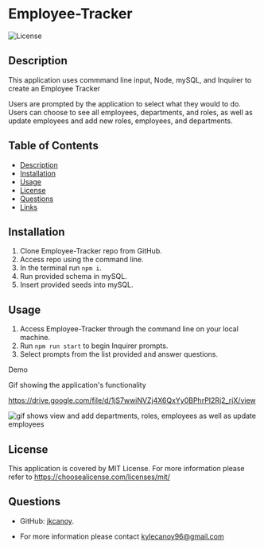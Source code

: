 # Employee-Tracker

![License](https://img.shields.io/badge/License-MIT-yellow.svg)

## Description

This application uses commmand line input, Node, mySQL, and Inquirer to create an Employee Tracker

Users are prompted by the application to select what they would to do. Users can choose to see all employees, departments, and roles, as well as update employees and add new roles, employees, and departments.

## Table of Contents

- [Description](#description)
- [Installation](#installation)
- [Usage](#usage)
- [License](#license)
- [Questions](#questions)
- [Links](#links)

## Installation

1. Clone Employee-Tracker repo from GitHub.
2. Access repo using the command line.
3. In the terminal run `npm i`.
4. Run provided schema in mySQL.
5. Insert provided seeds into mySQL.

## Usage

1. Access Employee-Tracker through the command line on your local machine.
2. Run `npm run start` to begin Inquirer prompts.
3. Select prompts from the list provided and answer questions.

Demo

Gif showing the application's functionality

https://drive.google.com/file/d/1jS7wwiNVZj4X6QxYy0BPhrPI2Rj2_rjX/view

![gif shows view and add departments, roles, employees as well as update employees](./images/12sample.gif)

## License

This application is covered by MIT License. For more information please refer to https://choosealicense.com/licenses/mit/

## Questions

- GitHub: [jkcanoy](https://github.com/jkcanoy).

- For more information please contact kylecanoy96@gmail.com
